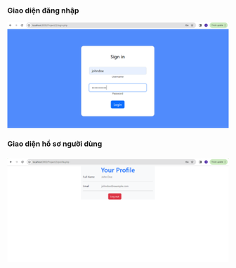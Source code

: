 <h3>Giao diện đăng nhập</h3>
<img src="../Project23/img/Login-form.png">
<h3>Giao diện hồ sơ người dùng<h3>
<img src="../Project23/img/profile.png">